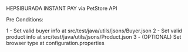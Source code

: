 HEPSIBURADA INSTANT PAY via PetStore API

Pre Conditions:

1 - Set valid buyer info at src/test/java/utils/jsons/Buyer.json
2 - Set valid product info at src/test/java/utils/jsons/Product.json
3 - (OPTIONAL) Set browser type at configuration.properties
